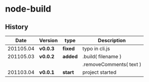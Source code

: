 # node-build

## History
|  Date     | Version  |    type   | Description     |
|-----------|----------|-----------|-----------------|
| 201105.04 |**v0.0.3**| **fixed** |   typo in cli.js |
| 201105.03 |**v0.0.2**| **added** |   .build( filename ) |
|           |          |           |   .removeComments( text ) |
| 201103.04 |**v0.0.1**| **start** | project started |
